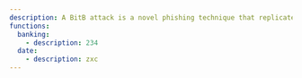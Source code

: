 ```yaml
---
description: A BitB attack is a novel phishing technique that replicates pop-up windows used for SSO in an effort to steal login credentials. It works like this: The cybercriminals register a website using the classic phishing technique of making a clone of a legitimate website. Alternatively, they could choose an attractive address and content that may lure victims — such as shopping deals, job opportunities, or news a user might want to comment on. The criminals set things up so that visitors need to sign in if they want to buy something, comment, or access other features that interest them. Then the malefactors add buttons that supposedly permit logging in through the legitimate services they want to harvest passwords from. If victims click on such a button, they’ll see a login window they’re familiar with, such as a Microsoft, Google, or Apple prompt, with the correct address, logo, and input fields — in short, all the components of the interface they’re used to seeing. The window can even display correct addresses when users hover the mouse over the “Log in” button and “Forgot password” link. The catch is that this isn’t actually a separate window — this marvel of deception is scripted to appear right on the page that is trying to trick the user. If you enter your credentials in this window, they won’t go to Microsoft, Google, or Apple, but rather straight to the cybercriminal’s server.
functions:
  banking:
    - description: 234
  date:
    - description: zxc
---
```

